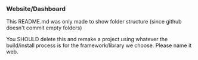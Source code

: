 ### Website/Dashboard

This README.md was only made to show folder structure (since github doesn't commit empty folders)

You SHOULD delete this and remake a project using whatever the build/install process is for the framework/library we choose. Please name it web.
